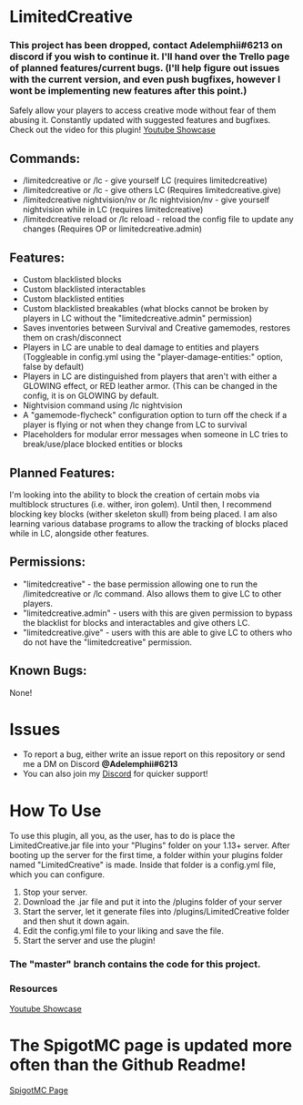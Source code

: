 # LimitedCreative

### This project has been dropped, contact Adelemphii#6213 on discord if you wish to continue it. I'll hand over the Trello page of planned features/current bugs. (I'll help figure out issues with the current version, and even push bugfixes, however I wont be implementing new features after this point.)

Safely allow your players to access creative mode without fear of them abusing it. Constantly updated with suggested features and bugfixes.
Check out the video for this plugin!
[Youtube Showcase](https://youtu.be/Z21t_WqM8ho)

## Commands:
- /limitedcreative or /lc - give yourself LC (requires limitedcreative)
- /limitedcreative <Target> or /lc <Target> - give others LC (Requires limitedcreative.give)
- /limitedcreative nightvision/nv or /lc nightvision/nv - give yourself nightvision while in LC (requires limitedcreative)
- /limitedcreative reload or /lc reload - reload the config file to update any changes (Requires OP or limitedcreative.admin)

## Features:
- Custom blacklisted blocks
- Custom blacklisted interactables
- Custom blacklisted entities
- Custom blacklisted breakables (what blocks cannot be broken by players in LC without the "limitedcreative.admin" permission)
- Saves inventories between Survival and Creative gamemodes, restores them on crash/disconnect
- Players in LC are unable to deal damage to entities and players (Toggleable in config.yml using the "player-damage-entities:" option, false by default)
- Players in LC are distinguished from players that aren't with either a GLOWING effect, or RED leather armor. (This can be changed in the config, it is on GLOWING by default.
- Nightvision command using /lc nightvision
- A "gamemode-flycheck" configuration option to turn off the check if a player is flying or not when they change from LC to survival
- Placeholders for modular error messages when someone in LC tries to break/use/place blocked entities or blocks

## Planned Features:
I'm looking into the ability to block the creation of certain mobs via multiblock structures (i.e. wither, iron golem). Until then, I recommend blocking key blocks (wither skeleton skull) from being placed.
I am also learning various database programs to allow the tracking of blocks placed while in LC, alongside other features.

## Permissions:
- "limitedcreative" - the base permission allowing one to run the /limitedcreative or /lc command. Also allows them to give LC to other players.
- "limitedcreative.admin" - users with this are given permission to bypass the blacklist for blocks and interactables and give others LC.
- "limitedcreative.give" - users with this are able to give LC to others who do not have the "limitedcreative" permission.

## Known Bugs:
 None!
 
# Issues
  - To report a bug, either write an issue report on this repository or send me a DM on Discord **@Adelemphii#6213**
  - You can also join my [Discord](https://discord.com/invite/sX6FUau) for quicker support!

# How To Use
To use this plugin, all you, as the user, has to do is place the LimitedCreative.jar file into your "Plugins" folder on your 1.13+ server. After booting up the server for the first time, a folder within your plugins folder named "LimitedCreative" is made. Inside that folder is a config.yml file, which you can configure. 

1. Stop your server.
2. Download the .jar file and put it into the /plugins folder of your server
3. Start the server, let it generate files into /plugins/LimitedCreative folder and then shut it down again.
4. Edit the config.yml file to your liking and save the file.
5. Start the server and use the plugin!

### The "master" branch contains the code for this project.

### Resources
[Youtube Showcase](https://youtu.be/Z21t_WqM8ho)

# **The SpigotMC page is updated more often than the Github Readme!**
[SpigotMC Page](https://www.spigotmc.org/resources/limitedcreative.88444/)

